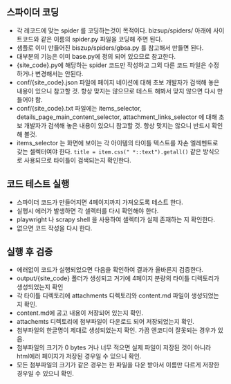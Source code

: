 ## 스파이더 코딩

- 각 레코드에 맞는 spider 를 코딩하는것이 목적이다. bizsup/spiders/ 아래에 사이트코드와 같은 이름의 spider.py 파일을 코딩해 주면 된다.
- 샘플로 이미 만들어진 biszup/spiders/gbsa.py 를 참고해서 만들면 된다.
- 대부분의 기능은 이미 base.py에 정의 되어 있으므로 참고한다.
- {site_code}.py에 해당하는 spider 코드만 작성하고 그외 다른 코드 파일은 수정하거나 변경해서는 안된다.
- conf/{site_code}.json 파일에 페이지 네이션에 대해 초보 개발자가 검색해 놓은 내용이 있으니 참고할 것. 항상 맞지는 않으므로 테스트 해봐서 맞지 않으면 다시 만들어야 함.
- conf/{site_code}.txt 파일에는 items_selector, details_page_main_content_selector, attachment_links_selector 에 대해 초보 개발자가 검색해 놓은 내용이 있으니 참고할 것. 항상 맞지는 않으니 반드시 확인해 볼것.
- items_selector 는 화면에 보이는 각 아이템의 타이틀 텍스트를 자손 엘레멘트로 갖는 셀렉터여야 한다.  ```title = item.css(" *::text").getall()``` 같은 방식으로 사용되므로 타이틀이 검색되는지 확인한다.

## 코드 테스트 실행

- 스파이더 코드가 만들어지면 4페이지까지 가져오도록 테스트 한다.
- 실행시 에러가 발생하면 각 셀렉터를 다시 확인해야 한다.
- playwright 나 scrapy shell 을 사용하여 셀렉터가 실제 존재하는 지 확인한다.
- 없으면 코드 작성을 다시 한다.

## 실행 후 검증

- 에러없이 코드가 실행되었으면 다음을 확인하여 결과가 올바른지 검증한다.
- output/{site_code} 폴더가 생성되고 거기에 4페이지 분량의 타이틀 디렉토리가 생성되었는지 확인
- 각 타이틀 디렉토리에 attachments 디렉토리와 content.md 파일이 생성되었는지 확인.
- content.md에 공고 내용이 저장되어 있는지 확인.
- attachemts 디렉토리에 첨부파일이 다운로드 되어 저장되었는지 확인.
- 첨부파일의 한글명이 제대로 생성되었는지 확인. 가끔 엔코디이 잘못되는 경우가 있음.
- 첨부파일의 크기가 0 bytes 거나 너무 적으면 실제 파일이 저장된 것이 아니라 html에러 페이지가 저장된 경우일 수 있으니 확인.
- 모든 첨부파일의 크기가 같은 경우는 한 파일을 다운 받아서 이름만 다르게 저장한 경우일 수 있으니 확인.

